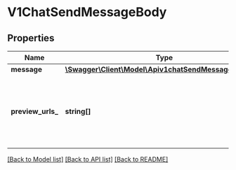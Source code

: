 # V1ChatSendMessageBody

## Properties
Name | Type | Description | Notes
------------ | ------------- | ------------- | -------------
**message** | [**\Swagger\Client\Model\Apiv1chatSendMessageMessage**](Apiv1chatSendMessageMessage.md) |  | [optional] 
**preview_urls_** | **string[]** | An array to define which URL previews should be retrieved from each message. | [optional] 

[[Back to Model list]](../../README.md#documentation-for-models) [[Back to API list]](../../README.md#documentation-for-api-endpoints) [[Back to README]](../../README.md)

